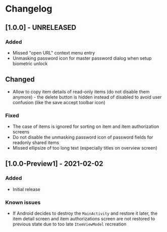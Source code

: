 # Changelog

## [1.0.0] - UNRELEASED

### Added
- Missed "open URL" context menu entry
- Unmasking password icon for master password dialog when setup biometric unlock

## Changed
- Allow to copy item details of read-only items (do not disable them anymore) - the delete button is hidden instead of disabled to avoid user confusion (like the save accept toolbar icon)

### Fixed
- The case of items is ignored for sorting on item and item authorization screens
- Do not disable the unmasking password icon of password fields for readonly shared items
- Missed ellipsize of too long text (especially titles on overview screen)

## [1.0.0-Preview1] - 2021-02-02

### Added
- Initial release

### Known issues
- If Android decides to destroy the `MainActivity` and restore it later, the item detail screen and item authorizations screen are not restored to previous state due to too late `ItemViewModel` recreation
